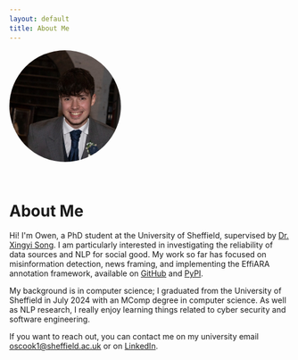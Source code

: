 ```yaml
---
layout: default
title: About Me
---
```


<div style="display: flex; align-items: center; gap: 2rem; flex-wrap: wrap;">
  <img src="/assets/images/me.jpg" alt="Photo of me" style="border-radius: 50%; width: 200px; height: 200px; object-fit: cover;">
  <div>
    <h1>About Me</h1>
    <p>
      Hi! I'm Owen, a PhD student at the University of Sheffield,
      supervised by <a href="https://deansong.github.io" target="_blank">Dr. Xingyi Song</a>.
      I am particularly interested in investigating the reliability of data sources
      and NLP for social good. My work so far has focused on misinformation detection,
      news framing, and implementing the EffiARA annotation framework, available on 
      <a href="https://github.com/minieggz/effiara" target="_blank" rel="noopener noreferrer">GitHub</a>
      and
      <a href="https://pypi.org/project/effiara/" target="_blank" rel="nooperner noreferrer">PyPI</a>.
    </p>
    <p>
      My background is in computer science; I graduated from the University
      of Sheffield in July 2024 with an MComp degree in computer science. As well
      as NLP research, I really enjoy learning things related to cyber
      security and software engineering.
    </p>
    <p>
      If you want to reach out, you can contact me on my university email 
      <a href="mailto:oscook1@sheffield.ac.uk">oscook1@sheffield.ac.uk</a>
      or on <a href="https://www.linkedin.com/in/owen-cook-b0b7b515b/" target="_blank">LinkedIn</a>.
    </p>
  </div>
</div>

